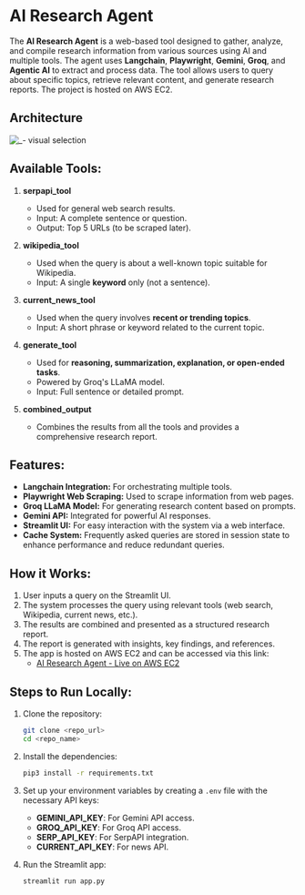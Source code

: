 
# AI Research Agent

The **AI Research Agent** is a web-based tool designed to gather, analyze, and compile research information from various sources using AI and multiple tools. The agent uses **Langchain**, **Playwright**, **Gemini**, **Groq**, and **Agentic AI** to extract and process data. The tool allows users to query about specific topics, retrieve relevant content, and generate research reports. The project is hosted on AWS EC2.

## Architecture
![_- visual selection](https://github.com/user-attachments/assets/0ae5d9ee-7932-4669-b016-237c9754cc91)


## Available Tools:
1. **serpapi_tool**  
   - Used for general web search results.  
   - Input: A complete sentence or question.  
   - Output: Top 5 URLs (to be scraped later).

2. **wikipedia_tool**  
   - Used when the query is about a well-known topic suitable for Wikipedia.  
   - Input: A single **keyword** only (not a sentence).

3. **current_news_tool**  
   - Used when the query involves **recent or trending topics**.  
   - Input: A short phrase or keyword related to the current topic.

4. **generate_tool**  
   - Used for **reasoning, summarization, explanation, or open-ended tasks**.  
   - Powered by Groq's LLaMA model.  
   - Input: Full sentence or detailed prompt.

5. **combined_output**  
   - Combines the results from all the tools and provides a comprehensive research report.

## Features:
- **Langchain Integration:** For orchestrating multiple tools.
- **Playwright Web Scraping:** Used to scrape information from web pages.
- **Groq LLaMA Model:** For generating research content based on prompts.
- **Gemini API:** Integrated for powerful AI responses.
- **Streamlit UI:** For easy interaction with the system via a web interface.
- **Cache System:** Frequently asked queries are stored in session state to enhance performance and reduce redundant queries.

## How it Works:
1. User inputs a query on the Streamlit UI.
2. The system processes the query using relevant tools (web search, Wikipedia, current news, etc.).
3. The results are combined and presented as a structured research report.
4. The report is generated with insights, key findings, and references.
5. The app is hosted on AWS EC2 and can be accessed via this link:
   - [AI Research Agent - Live on AWS EC2](http://13.60.48.129:8501/)

## Steps to Run Locally:
1. Clone the repository:
   ```bash
   git clone <repo_url>
   cd <repo_name>
   ```

2. Install the dependencies:
   ```bash
   pip3 install -r requirements.txt
   ```

3. Set up your environment variables by creating a `.env` file with the necessary API keys:
   - **GEMINI_API_KEY**: For Gemini API access.
   - **GROQ_API_KEY**: For Groq API access.
   - **SERP_API_KEY**: For SerpAPI integration.
   - **CURRENT_API_KEY**: For news API.

4. Run the Streamlit app:
   ```bash
   streamlit run app.py
   ```

